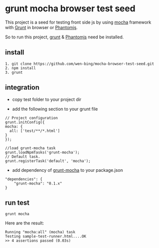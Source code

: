 # grunt mocha browser test seed

This project is a seed for testing front side js by using [mocha](http://visionmedia.github.com/mocha/) framework with [Grunt](http://gruntjs.com/) in browser or [Phantomjs](http://phantomjs.org/). 

So to run this project, [grunt](https://github.com/gruntjs/grunt/tree/0.3-stable) & [Phantomjs](http://phantomjs.org/) need be installed.

## install

```
1. git clone https://github.com/wen-bing/mocha-browser-test-seed.git
2. npm install
3. grunt
```

## integration

- copy test folder to your project dir

- add the following section to your grunt file

```
// Project configuration
grunt.initConfig({
mocha: {
  all: ['test/**/*.html']
}
});

//load grunt-mocha task
grunt.loadNpmTasks('grunt-mocha');
// Default task.
grunt.registerTask('default', 'mocha');
```

- add dependency of [grunt-mocha](https://github.com/kmiyashiro/grunt-mocha) to your package.json

```
"dependencies": {
	"grunt-mocha": "0.1.x"
}
```

## run test

```
grunt mocha
```
Here are the result:

```
Running "mocha:all" (mocha) task
Testing sample-test-runner.html....OK
>> 4 assertions passed (0.03s)

```